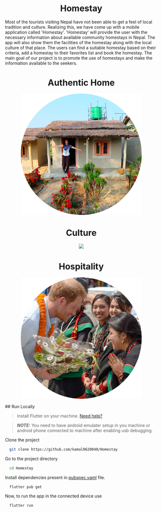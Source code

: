 <h1 align="center" style="border: 0;">Homestay</h1>

Most of the tourists visiting Nepal have not been able to get a feel of local tradition and culture. Realizing this, we have come up with a mobile application called 'Homestay'. 'Homestay' will provide the user with the necessary information about available community homestays in Nepal. The app will also show them the facilities of the homestay along with the local culture of that place. The users can find a suitable homestay based on their criteria, add a homestay to their favorites list and book the homestay. The main goal of our project is to promote the use of homestays and make the information available to the seekers.
<h1 align="center" style="border: 0;">Authentic Home</h1>
<p align='center'>
<img width=400 src='assets/homestay.png'>
  </p>
  
  <h1 align="center" style="border: 0;">Culture</h1>
  <p align='center'>
<img width=400 src='assets/culture.png'>
  </p>
<h1 align="center" style="border: 0;">Hospitality</h1>
<p align='center'>
<img width=400 src='assets/hospitality.png'>
</p>
## Run Locally

> Install Flutter on your machine. [Need help?](https://docs.flutter.dev/get-started/install)

> **_NOTE:_** You need to have android emulater setup in you machine or android phone connected to machine after enabling usb debugging.

Clone the project

```bash
  git clone https://github.com/kamal0620040/Homestay
```

Go to the project directory

```bash
  cd Homestay
```

Install dependencies present in [pubspec.yaml](https://github.com/kamal0620040/Homestay/blob/master/pubspec.yaml) file.

```bash
  flutter pub get
```
Now, to run the app in the connected device use

```bash
  flutter run
```
